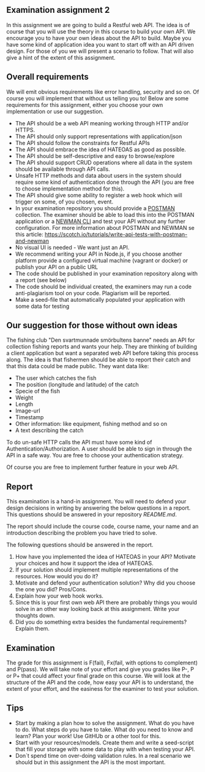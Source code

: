## Examination assignment 2
In this assignment we are going to build a Restful web API. The idea is of course that you will use the theory in this course to build your own API. We encourage you to have your own ideas about the API to build. Maybe you have some kind of application idea you want to start off with an API driven design. For those of you we will present a scenario to follow. That will also give a hint of the extent of this assignment.

## Overall requirements

We will emit obvious requirements like error handling, security and so on. Of course you will implement that without us telling you to! Below are some requirements for this assignment, either you choose your own implementation or use our suggestion.

* The API should be a web API meaning working through HTTP and/or HTTPS.
* The API should only support representations with application/json
* The API should follow the constraints for Restful APIs
* The API should embrace the idea of HATEOAS as good as possible.
* The API should be self-descriptive and easy to browse/explore
* The API should support CRUD operations where all data in the system should be available through API calls.
* Unsafe HTTP methods and data about users in the system should require some kind of authentication done through the API (you are free to choose implementation method for this).
* The API should give some ability to register a web hook which will trigger on some, of you chosen, event.
* In your examination repository you should provide a [POSTMAN](https://chrome.google.com/webstore/detail/postman/fhbjgbiflinjbdggehcddcbncdddomop) collection. The examiner should be able to load this into the POSTMAN application or a [NEWMAN CLI](https://www.getpostman.com/docs/postman/collection_runs/command_line_integration_with_newman) and test your API without any further configuration. For more information about POSTMAN and NEWMAN se this article: https://scotch.io/tutorials/write-api-tests-with-postman-and-newman
* No visual UI is needed - We want just an API.
* We recommend writing your API in Node.js, if you choose another platform provide a configured virtual machine (vagrant or docker) or publish your API on a public URL
* The code should be published in your examination repository along with a report (see below)
* The code should be individual created, the examiners may run a code anti-plagiarism tool on your code. Plagiarism will be reported.
* Make a seed-file  that automatically populated your application with some data for testing

## Our suggestion for those without own ideas
The fishing club "Den svartmunnade smörbultens banne" needs an API for collection fishing reports and wants your help. They are thinking of building a client application but want a separated web API before taking this process along. The idea is that fishermen should be able to report their catch and that this data could be made public. They want data like:

* The user which catches the fish
* The position (longitude and latitude) of the catch
* Specie of the fish
* Weight
* Length
* Image-url
* Timestamp
* Other information: like equipment, fishing method and so on
* A text describing the catch

To do un-safe HTTP calls the API must have some kind of Authentication/Authorization. A user should be able to sign in through the API in a safe way. You are free to choose your authentication strategy.

Of course you are free to implement further feature in your web API.

## Report
This examination is a hand-in assignment. You will need to defend your design decisions in writing by answering the below questions in a report. This questions should be answered in your repository *README.md*.

The report should include the course code, course name, your name and an introduction describing the problem you have tried to solve.

The following questions should be answered in the report.
1. How have you implemented the idea of HATEOAS in your API? Motivate your choices and how it support the idea of HATEOAS.
2. If your solution should implement multiple representations of the resources. How would you do it?
3. Motivate and defend your authentication solution? Why did you choose the one you did? Pros/Cons.
4. Explain how your web hook works.
5. Since this is your first own web API there are probably things you would solve in an other way looking back at this assignment. Write your thoughts down.
6. Did you do something extra besides the fundamental requirements? Explain them.

## Examination
The grade for this assignment is F(fail), Fx(fail, with options to complement) and P(pass). We will take note of your effort and give you grades like P-, P or P+ that could affect your final grade on this course. 
We will look at the structure of the API and the code, how easy your API is to understand, the extent of your effort, and the easiness for the examiner to test your solution.

## Tips
* Start by making a plan how to solve the assignment. What do you have to do. What steps do you have to take. What do you need to know and learn? Plan your work! Use GitHUb or a other tool for this.
* Start with your resources/models. Create them and write a seed-script that fill your storage with some data to play with when testing your API.
* Don´t spend time on over-doing validation rules. In a real scenario we should but in this assignment the API is the most important.
